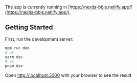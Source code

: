 The app is currently running in [https://nextjs-bbjs.netlify.app/](https://nextjs-bbjs.netlify.app/).

## Getting Started

First, run the development server:

```bash
npm run dev
# or
yarn dev
# or
pnpm dev
```

Open [http://localhost:3000](http://localhost:3000) with your browser to see the result.
